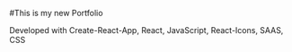 #This is my new Portfolio

Developed with Create-React-App, React, JavaScript, React-Icons, SAAS, CSS